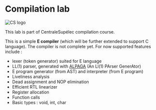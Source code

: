 # Compilation lab

![CS logo](https://www.centralesupelec.fr/sites/all/themes/cs_theme/medias/common/images/intro/logo.png)

This lab is part of CentraleSupélec compilation course.

This is a simple **E compiler** (which will be further extended to support C language).
The compiler is not complete yet. For now supported features include :
 - lexer (token generator) suited for E language
 - LL(1) parser, generated with [ALPAGA](https://gitlab-research.centralesupelec.fr/cidre-public/compilation/infosec-ecomp/-/tree/master/alpaga) (An Ll(1) PArser GenerAtor)
 - E program generator (from AST) and interpreter (from E program)
 - Liveliness analysis
 - Dead assignment and NOP elimination
 - Efficient RTL linearizer
 - Register allocation
 - Function calls
 - Basic types : void, int, char

